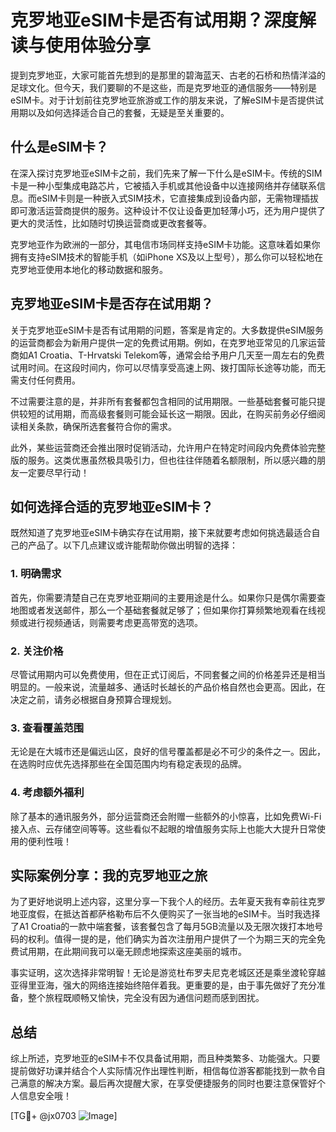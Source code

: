 # 克罗地亚eSIM卡是否有试用期？深度解读与使用体验分享

提到克罗地亚，大家可能首先想到的是那里的碧海蓝天、古老的石桥和热情洋溢的足球文化。但今天，我们要聊的不是这些，而是克罗地亚的通信服务——特别是eSIM卡。对于计划前往克罗地亚旅游或工作的朋友来说，了解eSIM卡是否提供试用期以及如何选择适合自己的套餐，无疑是至关重要的。

## 什么是eSIM卡？

在深入探讨克罗地亚eSIM卡之前，我们先来了解一下什么是eSIM卡。传统的SIM卡是一种小型集成电路芯片，它被插入手机或其他设备中以连接网络并存储联系信息。而eSIM卡则是一种嵌入式SIM技术，它直接集成到设备内部，无需物理插拔即可激活运营商提供的服务。这种设计不仅让设备更加轻薄小巧，还为用户提供了更大的灵活性，比如随时切换运营商或更改套餐等。

克罗地亚作为欧洲的一部分，其电信市场同样支持eSIM卡功能。这意味着如果你拥有支持eSIM技术的智能手机（如iPhone XS及以上型号），那么你可以轻松地在克罗地亚使用本地化的移动数据和服务。

## 克罗地亚eSIM卡是否存在试用期？

关于克罗地亚eSIM卡是否有试用期的问题，答案是肯定的。大多数提供eSIM服务的运营商都会为新用户提供一定的免费试用期。例如，在克罗地亚常见的几家运营商如A1 Croatia、T-Hrvatski Telekom等，通常会给予用户几天至一周左右的免费试用时间。在这段时间内，你可以尽情享受高速上网、拨打国际长途等功能，而无需支付任何费用。

不过需要注意的是，并非所有套餐都包含相同的试用期限。一些基础套餐可能只提供较短的试用期，而高级套餐则可能会延长这一期限。因此，在购买前务必仔细阅读相关条款，确保所选套餐符合你的需求。

此外，某些运营商还会推出限时促销活动，允许用户在特定时间段内免费体验完整版的服务。这类优惠虽然极具吸引力，但也往往伴随着名额限制，所以感兴趣的朋友一定要尽早行动！

## 如何选择合适的克罗地亚eSIM卡？

既然知道了克罗地亚eSIM卡确实存在试用期，接下来就要考虑如何挑选最适合自己的产品了。以下几点建议或许能帮助你做出明智的选择：

### 1. 明确需求
首先，你需要清楚自己在克罗地亚期间的主要用途是什么。如果你只是偶尔需要查地图或者发送邮件，那么一个基础套餐就足够了；但如果你打算频繁地观看在线视频或进行视频通话，则需要考虑更高带宽的选项。

### 2. 关注价格
尽管试用期内可以免费使用，但在正式订阅后，不同套餐之间的价格差异还是相当明显的。一般来说，流量越多、通话时长越长的产品价格自然也会更高。因此，在决定之前，请务必根据自身预算合理规划。

### 3. 查看覆盖范围
无论是在大城市还是偏远山区，良好的信号覆盖都是必不可少的条件之一。因此，在选购时应优先选择那些在全国范围内均有稳定表现的品牌。

### 4. 考虑额外福利
除了基本的通讯服务外，部分运营商还会附赠一些额外的小惊喜，比如免费Wi-Fi接入点、云存储空间等等。这些看似不起眼的增值服务实际上也能大大提升日常使用的便利性哦！

## 实际案例分享：我的克罗地亚之旅

为了更好地说明上述内容，这里分享一下我个人的经历。去年夏天我有幸前往克罗地亚度假，在抵达首都萨格勒布后不久便购买了一张当地的eSIM卡。当时我选择了A1 Croatia的一款中端套餐，该套餐包含了每月5GB流量以及无限次拨打本地号码的权利。值得一提的是，他们确实为首次注册用户提供了一个为期三天的完全免费试用期，在此期间我可以毫无顾虑地探索这座美丽的城市。

事实证明，这次选择非常明智！无论是游览杜布罗夫尼克老城区还是乘坐渡轮穿越亚得里亚海，强大的网络连接始终陪伴着我。更重要的是，由于事先做好了充分准备，整个旅程既顺畅又愉快，完全没有因为通信问题而感到困扰。

## 总结

综上所述，克罗地亚的eSIM卡不仅具备试用期，而且种类繁多、功能强大。只要提前做好功课并结合个人实际情况作出理性判断，相信每位游客都能找到一款令自己满意的解决方案。最后再次提醒大家，在享受便捷服务的同时也要注意保管好个人信息安全哦！

[TG💪+ @jx0703 ![Image](https://github.com/user-attachments/assets/dbca1d08-cadb-493c-b0ec-ad6f7a83f270)]